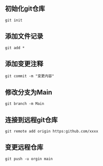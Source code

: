 ## 初始化git仓库

```shell
git init
```

## 添加文件记录

```
git add *
```

## 添加变更注释

```
git commit -m "变更内容"
```

## 修改分支为Main

```shell
git branch -m Main
```

## 连接到远程git仓库

```shell
git remote add origin https:github.com/xxxx
```

## 变更远程仓库

```shell
git push -u orgin main
```